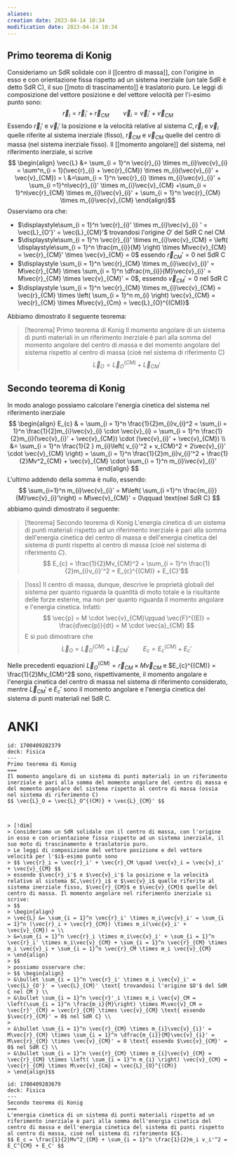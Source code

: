 ```yaml
---
aliases: 
creation date: 2023-04-14 10:34
modification date: 2023-04-14 10:34
---
```


## Primo teorema di Konig

Consideriamo un SdR solidale con il [[centro di massa]], con l'origine in esso e con orientazione fissa rispetto ad un sistema inerziale (un tale SdR è detto SdR C), il suo [[moto di trascinamento]]  è traslatorio puro.
Le leggi di composizione del vettore posizione e del vettore velocità per l'$i$-esimo punto sono:
$$ \vec{r}_{i} = \vec{r}_{i}' + \vec{r}_{CM}\qquad \vec{v}_{i} = \vec{v}_{i}' + \vec{v}_{CM}$$
Essendo $\vec{r}_{i}'$ e $\vec{v}_{i}'$ la posizione e la velocità relative al sistema $C, \vec{r}_{i}$ e $\vec{v}_{i}$ quelle riferite al sistema inerziale (fisso), $\vec{r}_{CM}$ e $\vec{v}_{CM}$ quelle del centro di massa (nel sistema inerziale fisso).
Il [[momento angolare]] del sistema, nel riferimento inerziale, si scrive
$$ \begin{align}
\vec{L} &= \sum_{i = 1}^n \vec{r}_{i} \times m_{i}\vec{v}_{i} = \sum^n_{i = 1}(\vec{r}_{i} + \vec{r}_{CM}) \times m_{i}(\vec{v}_{i}' + \vec{v}_{CM}) =  \
&=\sum_{i = 1}^n \vec{r}_{i} \times m_{i}\vec{v}_{i}' + \sum_{i  =1}^n\vec{r}_{i}' \times m_{i}\vec{v}_{CM} +\sum_{i = 1}^n\vec{r}_{CM} \times m_{i}\vec{v}_{i}' + \sum_{i = 1}^n \vec{r}_{CM} \times m_{i}\vec{v}_{CM}
\end{align}$$
Osserviamo ora che:
- $\displaystyle\sum_{i = 1}^n \vec{r}_{i}' \times m_{i}\vec{v}_{i} ' = \vec{L}_{O'}' = \vec{L}_{CM}'$ trovandosi l'origine $O'$ del SdR C nel CM
- $\displaystyle\sum_{i = 1}^n \vec{r}_{i}' \times m_{i}\vec{v}_{CM} = \left( \displaystyle\sum_{i = 1}^n \frac{m_{i}}{M} \right) \times M\vec{v}_{CM} = \vec{r}_{CM}' \times \vec{v}_{CM} = 0$ essendo $\vec{r}_{CM}' = 0$ nel SdR C
- $\displaystyle \sum_{i = 1}^n \vec{r}_{CM} \times m_{i}\vec{v}_{i}' = M\vec{r}_{CM} \times \sum_{i = 1}^n \dfrac{m_{i}}{M}\vec{v}_{i}' = M\vec{r}_{CM} \times \vec{v}_{CM}' = 0$, essendo $\vec{v}_{CM}' = 0$ nel SdR C
- $\displaystyle \sum_{i = 1}^n \vec{r}_{CM} \times m_{i}\vec{v}_{CM} = \vec{r}_{CM} \times \left( \sum_{i = 1}^n m_{i} \right) \vec{v}_{CM} = \vec{r}_{CM} \times M\vec{v}_{Cm} = \vec{L}_{O}^{(CM)}$

Abbiamo dimostrato il seguente teorema:

>[!teorema] Primo teorema di Konig
>Il momento angolare di un sistema di punti materiali in un riferimento inerziale è pari alla somma del momento angolare del centro di massa e del momento angolare del sistema rispetto al centro di massa (cioè nel sistema di riferimento C)
>$$ \vec{L}_{O} = \vec{L}_{O}^{(CM)} + \vec{L}_{CM}' $$


## Secondo teorema di Konig
In modo analogo possiamo calcolare l'energia cinetica del sistema nel riferimento inerziale
$$ \begin{align}
E_{c}  & = \sum_{i = 1}^n \frac{1}{2}m_{i}v_{i}^2 = \sum_{i = 1}^n \frac{1}{2}m_{i}\vec{v}_{i} \cdot \vec{v}_{i} = \sum_{i = 1}^n \frac{1}{2}m_{i}(\vec{v}_{i}' + \vec{v}_{CM}) \cdot (\vec{v}_{i}' + \vec{v}_{CM})
 \\
&= \sum_{i = 1}^n \frac{1}{2 } m_{i}\left( v_{i}'^2 + v_{CM}^2 + 2\vec{v}_{i}' \cdot \vec{v}_{CM}  \right) = \sum_{i = 1}^n \frac{1}{2}m_{i}v_{i}'^2 + \frac{1}{2}Mv^2_{CM} + \vec{v}_{CM} \cdot \sum_{i = 1}^n m_{i}\vec{v}_{i}'
\end{align} $$
L'ultimo addendo della somma è nullo, essendo:
$$ \sum_{i=1}^n m_{i}\vec{v}_{i}' = M\left( \sum_{i =1}^n \frac{m_{i}}{M}\vec{v}_{i}'\right) = M\vec{v}_{CM}' = 0\qquad \text{nel SdR C} $$
abbiamo quindi dimostrato il seguente:

>[!teorema] Secondo teorema di Konig
>L'energia cinetica di un sistema di punti materiali rispetto ad un riferimento inerziale è pari alla somma dell'energia cinetica del centro di massa e dell'energia cinetica del sistema di punti rispetto al centro di massa (cioè nel sistema di riferimento $C$).
>$$ E_{c} = \frac{1}{2}Mv_{CM}^2 + \sum_{i = 1}^n \frac{1}{2}m_{i}v_{i}'^2 = E_{c}^{(CM)} + E_{C}'$$

>[!oss]
>Il centro di massa, dunque, descrive le proprietà globali del sistema per quanto riguarda la quantità di moto totale e la risultante delle forze esterne, ma non per quanto riguarda il momento angolare e l'energia cinetica. Infatti:
>$$ \vec{p} = M \cdot \vec{v}_{CM}\qquad \vec{F}^{(E)} = \frac{d\vec{p}}{dt} = M \cdot \vec{a}_{CM} $$
>E si può dimostrare che
>$$ \vec{L}_{O} = \vec{L}_{O}^{(CM)} + \vec{L}_{CM}'\qquad E_{c} = E_{c}^{(CM)} + E_{c}' $$

Nelle precedenti equazioni $\vec{L}_{O}^{(CM)} = \vec{r}_{CM} \times M \vec{v}_{CM}$ e $E_{c}^{(CM)} = \frac{1}{2}Mv_{CM}^2$ sono, rispettivamente, il momento angolare e l'energia cinetica del centro di massa nel sistema di riferimento considerato, mentre $\vec{L}_{CM}'$ e $E_{c}'$ sono il momento angolare e l'energia cinetica del sistema di punti materiali nel SdR C.

# ANKI

```anki
id: 1700409282379
deck: Fisica
---
Primo teorema di Konig
===
Il momento angolare di un sistema di punti materiali in un riferimento inerziale è pari alla somma del momento angolare del centro di massa e del momento angolare del sistema rispetto al centro di massa (ossia nel sistema di riferimento C)
$$ \vec{L}_O = \vec{L}_O^{(CM)} + \vec{L}_{CM}' $$



> [!dim]
> Consideriamo un SdR solidale con il centro di massa, con l'origine in esso e con orientazione fissa rispetto ad un sistema inerziale, il suo moto di trascinamento è traslatorio puro.
> Le leggi di composizione del vettore posizione e del vettore velocità per l'$i$-esimo punto sono
> $$ \vec{r}_i = \vec{r}_i' + \vec{r}_CM \quad \vec{v}_i = \vec{v}_i' + \vec{v}_{CM} $$
> essendo $\vec{r}_i'$ e $\vec{v}_i'$ la posizione e la velocità relative al sistema $C,\vec{r}_i$ e $\vec{v}_i$ quelle riferite al sistema inerziale fisso, $\vec{r}_{CM}$ e $\vec{v}_{CM}$ quelle del centro di massa. Il momento angolare nel riferimento inerziale si scrive:
> $$ 
> \begin{align}
> \vec{L} &= \sum_{i = 1}^n \vec{r}_i' \times m_i\vec{v}_i' = \sum_{i = 1}^n (\vec{r}_i + \vec{r}_{CM}) \times m_i(\vec{v}_i' + \vec{v}_{CM}) = \\
> &=\sum_{i = 1}^n \vec{r}_i \times m_i\vec{v}_i' + \sum_{i = 1}^n \vec{r}_i' \times m_i\vec{v}_{CM} + \sum_{i = 1}^n \vec{r}_{CM} \times m_i \vec{v}_i + \sum_{i = 1}^n \vec{r}_CM \times m_i \vec{v}_{CM}
> \end{align}
> $$
> possiamo osservare che:
> $$ \begin{align}
> &\bullet \sum_{i = 1}^n \vec{r}_i' \times m_i \vec{v}_i' = \vec{L}_{O'}' = \vec{L}_{CM}' \text{ trovandosi l'origine $O'$ del SdR C nel CM } \\
> &\bullet \sum_{i = 1}^n \vec{r}'_i \times m_i \vec{v}_CM = \left(\sum_{i = 1}^n \frac{m_i}{M}\right) \times M\vec{v}_CM = \vec{r}'_{CM} = \vec{r}_{CM} \times \vec{v}_{CM} \text{ essendo $\vec{r}_{CM}' = 0$ nel SdR C} \\
> 
> &\bullet \sum_{i = 1}^n \vec{r}_{CM} \times m_{i}\vec{v}_{i}' = M\vec{r}_{CM} \times \sum_{i = 1}^n \dfrac{m_{i}}{M}\vec{v}_{i}' = M\vec{r}_{CM} \times \vec{v}_{CM}' = 0 \text{ essendo $\vec{v}_{CM}' = 0$ nel SdR C} \\
> &\bullet \sum_{i = 1}^n \vec{r}_{CM} \times m_{i}\vec{v}_{CM} = \vec{r}_{CM} \times \left( \sum_{i = 1}^n m_{i} \right) \vec{v}_{CM} = \vec{r}_{CM} \times M\vec{v}_{Cm} = \vec{L}_{O}^{(CM)}
> \end{align}$$

```



```anki
id: 1700409283679
deck: Fisica
---
Secondo teorema di Konig
===
L'energia cinetica di un sistema di punti materiali rispetto ad un riferimento inerziale è pari alla somma dell'energia cinetica del centro di massa e dell'energia cinetica del sistema di punti rispetto al centro di massa, cioè nel sistema di riferimento $C$.
$$ E_c = \frac{1}{2}Mv^2_{CM} + \sum_{i = 1}^n \frac{1}{2}m_i v_i'^2 = E_C^{CM} + E_C' $$
```
